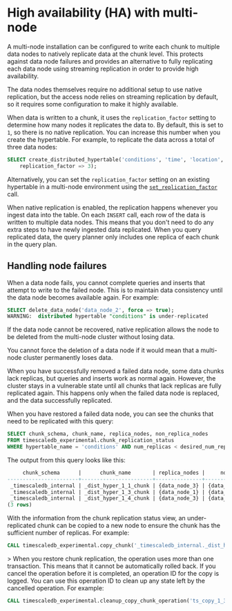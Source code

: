 # High availability (HA) with multi-node
A multi-node installation can be configured to write each chunk to multiple data nodes
to natively replicate data at the chunk level. This protects against data node
failures and provides an alternative to fully replicating each data node using
streaming replication in order to provide high availability.

The data nodes themselves require no additional setup to use native replication,
but the access node relies on streaming replication by default, so it requires
some configuration to make it highly available.

When data is written to a chunk, it uses the `replication_factor` setting to
determine how many nodes it replicates the data to. By default, this is set to
`1`, so there is no native replication. You can increase this number when you
create the hypertable. For example, to replicate the data across a total of
three data nodes:
```sql
SELECT create_distributed_hypertable('conditions', 'time', 'location',
	replication_factor => 3);
```

Alternatively, you can set the `replication_factor` setting on an existing
hypertable in a multi-node environment using the
[`set_replication_factor`][set_replication_factor] call.

When native replication is enabled, the replication happens whenever you ingest
data into the table. On each `INSERT` call, each row of the data is written to
multiple data nodes. This means that you don't need to do any extra steps to
have newly ingested data replicated. When you query replicated data, the query
planner only includes one replica of each chunk in the query plan.

## Handling node failures
When a data node fails, you cannot complete queries and inserts that attempt to
write to the failed node. This is to maintain data consistency until the data
node becomes available again. For example:
```sql
SELECT delete_data_node('data_node_2', force => true);
WARNING:  distributed hypertable "conditions" is under-replicated
```

If the data node cannot be recovered, native replication allows the node to be
deleted from the multi-node cluster without losing data.

<highlight type="important">
You cannot force the deletion of a data node if it would mean that a multi-node
cluster permanently loses data.
</highlight>

When you have successfully removed a failed data node, some data chunks lack
replicas, but queries and inserts work as normal again. However, the cluster
stays in a vulnerable state until all chunks that lack replicas are fully
replicated again. This happens only when the failed data node is replaced, and
the data successfully replicated.

When you have restored a failed data node, you can see the chunks that need to
be replicated with this query:

<!--- Still experimental? --LKB 2021-10-20-->

```sql
SELECT chunk_schema, chunk_name, replica_nodes, non_replica_nodes
FROM timescaledb_experimental.chunk_replication_status
WHERE hypertable_name = 'conditions' AND num_replicas < desired_num_replicas;
```

The output from this query looks like this:
```sql
     chunk_schema      |      chunk_name       | replica_nodes |     non_replica_nodes
-----------------------+-----------------------+---------------+---------------------------
 _timescaledb_internal | _dist_hyper_1_1_chunk | {data_node_3} | {data_node_1,data_node_2}
 _timescaledb_internal | _dist_hyper_1_3_chunk | {data_node_1} | {data_node_2,data_node_3}
 _timescaledb_internal | _dist_hyper_1_4_chunk | {data_node_3} | {data_node_1,data_node_2}
(3 rows)
```

With the information from the chunk replication status view, an
under-replicated chunk can be copied to a new node to ensure the chunk
has the sufficient number of replicas. For example:

<!--- Still experimental? --LKB 2021-10-20-->

```sql
CALL timescaledb_experimental.copy_chunk('_timescaledb_internal._dist_hyper_1_1_chunk', 'data_node_3', 'data_node_2');
```

<highlight type="important">>
When you restore chunk replication, the operation uses more than one transaction. This means that it cannot be automatically rolled back. If you cancel the operation before it is completed, an operation ID for the copy is logged. You can use this operation ID to clean up any state left by the cancelled operation. For example:

<!--- Still experimental? --LKB 2021-10-20-->

```sql
CALL timescaledb_experimental.cleanup_copy_chunk_operation('ts_copy_1_31');
```
</highlight>


[set_replication_factor]:  /api/:currentVersion:/distributed-hypertables/set_replication_factor
